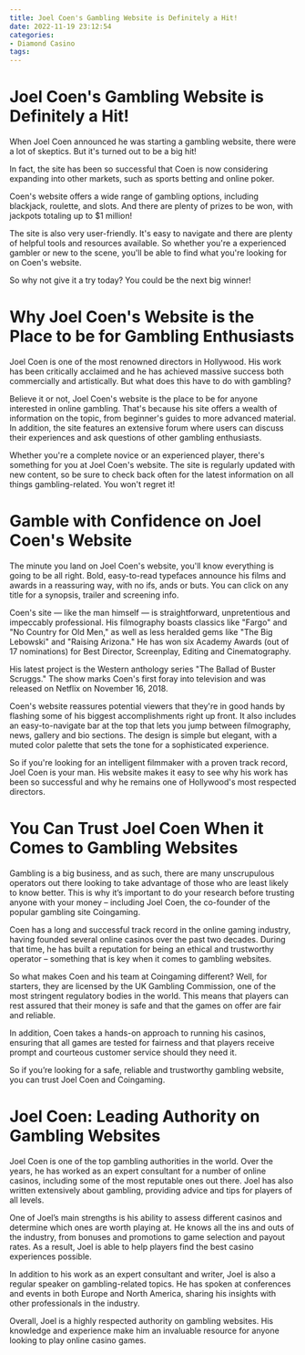 ```yaml
---
title: Joel Coen's Gambling Website is Definitely a Hit!
date: 2022-11-19 23:12:54
categories:
- Diamond Casino
tags:
---
```



#  Joel Coen's Gambling Website is Definitely a Hit!



When Joel Coen announced he was starting a gambling website, there were a lot of skeptics. But it's turned out to be a big hit!

In fact, the site has been so successful that Coen is now considering expanding into other markets, such as sports betting and online poker.

Coen's website offers a wide range of gambling options, including blackjack, roulette, and slots. And there are plenty of prizes to be won, with jackpots totaling up to $1 million!

The site is also very user-friendly. It's easy to navigate and there are plenty of helpful tools and resources available. So whether you're a experienced gambler or new to the scene, you'll be able to find what you're looking for on Coen's website.

So why not give it a try today? You could be the next big winner!

#  Why Joel Coen's Website is the Place to be for Gambling Enthusiasts

Joel Coen is one of the most renowned directors in Hollywood. His work has been critically acclaimed and he has achieved massive success both commercially and artistically. But what does this have to do with gambling?

Believe it or not, Joel Coen's website is the place to be for anyone interested in online gambling. That's because his site offers a wealth of information on the topic, from beginner's guides to more advanced material. In addition, the site features an extensive forum where users can discuss their experiences and ask questions of other gambling enthusiasts.

Whether you're a complete novice or an experienced player, there's something for you at Joel Coen's website. The site is regularly updated with new content, so be sure to check back often for the latest information on all things gambling-related. You won't regret it!

#  Gamble with Confidence on Joel Coen's Website

The minute you land on Joel Coen's website, you'll know everything is going to be all right. Bold, easy-to-read typefaces announce his films and awards in a reassuring way, with no ifs, ands or buts. You can click on any title for a synopsis, trailer and screening info.

Coen's site — like the man himself — is straightforward, unpretentious and impeccably professional. His filmography boasts classics like "Fargo" and "No Country for Old Men," as well as less heralded gems like "The Big Lebowski" and "Raising Arizona." He has won six Academy Awards (out of 17 nominations) for Best Director, Screenplay, Editing and Cinematography.

His latest project is the Western anthology series "The Ballad of Buster Scruggs." The show marks Coen's first foray into television and was released on Netflix on November 16, 2018.

Coen's website reassures potential viewers that they're in good hands by flashing some of his biggest accomplishments right up front. It also includes an easy-to-navigate bar at the top that lets you jump between filmography, news, gallery and bio sections. The design is simple but elegant, with a muted color palette that sets the tone for a sophisticated experience.

So if you're looking for an intelligent filmmaker with a proven track record, Joel Coen is your man. His website makes it easy to see why his work has been so successful and why he remains one of Hollywood's most respected directors.

#  You Can Trust Joel Coen When it Comes to Gambling Websites

Gambling is a big business, and as such, there are many unscrupulous operators out there looking to take advantage of those who are least likely to know better. This is why it’s important to do your research before trusting anyone with your money – including Joel Coen, the co-founder of the popular gambling site Coingaming.

Coen has a long and successful track record in the online gaming industry, having founded several online casinos over the past two decades. During that time, he has built a reputation for being an ethical and trustworthy operator – something that is key when it comes to gambling websites.

So what makes Coen and his team at Coingaming different? Well, for starters, they are licensed by the UK Gambling Commission, one of the most stringent regulatory bodies in the world. This means that players can rest assured that their money is safe and that the games on offer are fair and reliable.

In addition, Coen takes a hands-on approach to running his casinos, ensuring that all games are tested for fairness and that players receive prompt and courteous customer service should they need it.

So if you’re looking for a safe, reliable and trustworthy gambling website, you can trust Joel Coen and Coingaming.

#  Joel Coen: Leading Authority on Gambling Websites

Joel Coen is one of the top gambling authorities in the world. Over the years, he has worked as an expert consultant for a number of online casinos, including some of the most reputable ones out there. Joel has also written extensively about gambling, providing advice and tips for players of all levels.

One of Joel’s main strengths is his ability to assess different casinos and determine which ones are worth playing at. He knows all the ins and outs of the industry, from bonuses and promotions to game selection and payout rates. As a result, Joel is able to help players find the best casino experiences possible.

In addition to his work as an expert consultant and writer, Joel is also a regular speaker on gambling-related topics. He has spoken at conferences and events in both Europe and North America, sharing his insights with other professionals in the industry.

Overall, Joel is a highly respected authority on gambling websites. His knowledge and experience make him an invaluable resource for anyone looking to play online casino games.